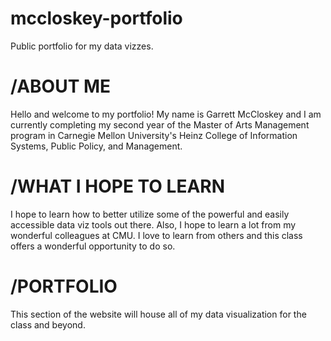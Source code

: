 # mccloskey-portfolio
Public portfolio for my data vizzes. 

# /ABOUT ME
Hello and welcome to my portfolio! My name is Garrett McCloskey and I am currently completing my second year of the Master of Arts Management program in Carnegie Mellon University's Heinz College of Information Systems, Public Policy, and Management. 

# /WHAT I HOPE TO LEARN
I hope to learn how to better utilize some of the powerful and easily accessible data viz tools out there. Also, I hope to learn a lot from my wonderful colleagues at CMU. I love to learn from others and this class offers a wonderful opportunity to do so.

# /PORTFOLIO
This section of the website will house all of my data visualization for the class and beyond. 
